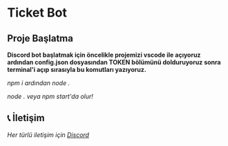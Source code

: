 # Ticket Bot
## Proje Başlatma

**Discord bot başlatmak için öncelikle projemizi vscode ile açıyoruz ardından config.json dosyasından TOKEN bölümünü dolduruyoruz sonra terminal'i açıp sırasıyla bu komutları yazıyoruz.**

*npm i ardından node .*

*node . veya npm start'da olur!*

## 📞 İletişim
*Her türlü iletişim için [Discord](https://discord.com/users/1070795507082985524)*
